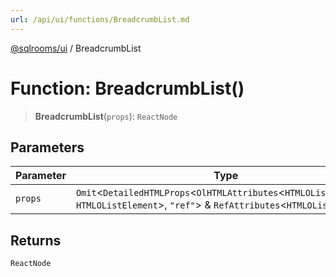 ```yaml
---
url: /api/ui/functions/BreadcrumbList.md
---
```

[@sqlrooms/ui](../index.md) / BreadcrumbList

# Function: BreadcrumbList()

> **BreadcrumbList**(`props`): `ReactNode`

## Parameters

| Parameter | Type |
| ------ | ------ |
| `props` | `Omit`<`DetailedHTMLProps`<`OlHTMLAttributes`<`HTMLOListElement`>, `HTMLOListElement`>, `"ref"`> & `RefAttributes`<`HTMLOListElement`> |

## Returns

`ReactNode`
